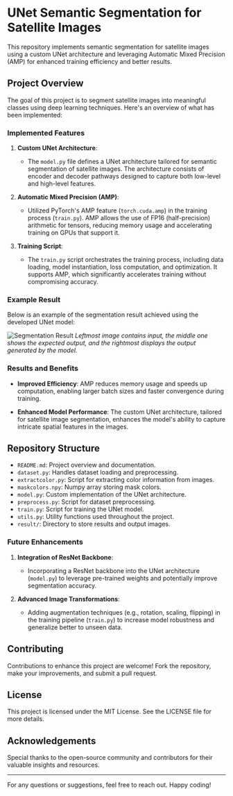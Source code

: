 # UNet Semantic Segmentation for Satellite Images

This repository implements semantic segmentation for satellite images using a custom UNet architecture and leveraging Automatic Mixed Precision (AMP) for enhanced training efficiency and better results.

## Project Overview

The goal of this project is to segment satellite images into meaningful classes using deep learning techniques. Here's an overview of what has been implemented:

### Implemented Features

1. **Custom UNet Architecture**: 
   - The `model.py` file defines a UNet architecture tailored for semantic segmentation of satellite images. The architecture consists of encoder and decoder pathways designed to capture both low-level and high-level features.

2. **Automatic Mixed Precision (AMP)**:
   - Utilized PyTorch's AMP feature (`torch.cuda.amp`) in the training process (`train.py`). AMP allows the use of FP16 (half-precision) arithmetic for tensors, reducing memory usage and accelerating training on GPUs that support it.

3. **Training Script**:
   - The `train.py` script orchestrates the training process, including data loading, model instantiation, loss computation, and optimization. It supports AMP, which significantly accelerates training without compromising accuracy.

### Example Result

Below is an example of the segmentation result achieved using the developed UNet model:

![Segmentation Result](result/example_result.png)
*Leftmost image contains input, the middle one shows the expected output, and the rightmost displays the output generated by the model.*
### Results and Benefits

- **Improved Efficiency**: AMP reduces memory usage and speeds up computation, enabling larger batch sizes and faster convergence during training.
  
- **Enhanced Model Performance**: The custom UNet architecture, tailored for satellite image segmentation, enhances the model's ability to capture intricate spatial features in the images.

## Repository Structure

- `README.md`: Project overview and documentation.
- `dataset.py`: Handles dataset loading and preprocessing.
- `extractcolor.py`: Script for extracting color information from images.
- `maskcolors.npy`: Numpy array storing mask colors.
- `model.py`: Custom implementation of the UNet architecture.
- `preprocess.py`: Script for dataset preprocessing.
- `train.py`: Script for training the UNet model.
- `utils.py`: Utility functions used throughout the project.
- `result/`: Directory to store results and output images.

### Future Enhancements

1. **Integration of ResNet Backbone**:
   - Incorporating a ResNet backbone into the UNet architecture (`model.py`) to leverage pre-trained weights and potentially improve segmentation accuracy.

2. **Advanced Image Transformations**:
   - Adding augmentation techniques (e.g., rotation, scaling, flipping) in the training pipeline (`train.py`) to increase model robustness and generalize better to unseen data.


## Contributing

Contributions to enhance this project are welcome! Fork the repository, make your improvements, and submit a pull request.

## License

This project is licensed under the MIT License. See the LICENSE file for more details.

## Acknowledgements

Special thanks to the open-source community and contributors for their valuable insights and resources.

---

For any questions or suggestions, feel free to reach out. Happy coding!
